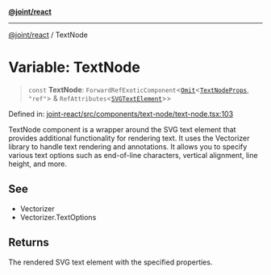[**@joint/react**](../README.md)

***

[@joint/react](../README.md) / TextNode

# Variable: TextNode

> `const` **TextNode**: `ForwardRefExoticComponent`\<[`Omit`](https://www.typescriptlang.org/docs/handbook/utility-types.html#omittype-keys)\<[`TextNodeProps`](../interfaces/TextNodeProps.md), `"ref"`\> & `RefAttributes`\<[`SVGTextElement`](https://developer.mozilla.org/docs/Web/API/SVGTextElement)\>\>

Defined in: [joint-react/src/components/text-node/text-node.tsx:103](https://github.com/samuelgja/joint/blob/main/packages/joint-react/src/components/text-node/text-node.tsx#L103)

TextNode component is a wrapper around the SVG text element that provides additional functionality for rendering text.
It uses the Vectorizer library to handle text rendering and annotations.
It allows you to specify various text options such as end-of-line characters, vertical alignment, line height, and more.

## See

 - Vectorizer
 - Vectorizer.TextOptions

## Returns

The rendered SVG text element with the specified properties.
